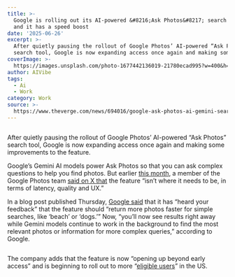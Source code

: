 ```yaml
---
title: >-
  Google is rolling out its AI-powered &#8216;Ask Photos&#8217; search again –
  and it has a speed boost
date: '2025-06-26'
excerpt: >-
  After quietly pausing the rollout of Google Photos’ AI-powered “Ask Photos”
  search tool, Google is now expanding access once again and making some imp...
coverImage: >-
  https://images.unsplash.com/photo-1677442136019-21780ecad995?w=400&h=200&fit=crop&auto=format
author: AIVibe
tags:
  - Ai
  - Work
category: Work
source: >-
  https://www.theverge.com/news/694016/google-ask-photos-ai-gemini-search-speed-latency-boost
---
```


											

						
<figure>

<img alt="" data-caption="" data-portal-copyright="" data-has-syndication-rights="1" src="https://platform.theverge.com/wp-content/uploads/sites/2/2025/05/STKB353_GOOGLE_PHOTOS_D.jpg?quality=90&#038;strip=all&#038;crop=0,0,100,100" />
	<figcaption>
		</figcaption>
</figure>
<p class="has-text-align-none">After quietly pausing the rollout of Google Photos’ AI-powered “Ask Photos” search tool, Google is now expanding access once again and making some improvements to the feature.</p>

<p class="has-text-align-none">Google’s Gemini AI models power Ask Photos so that you can ask complex questions to help you find photos. But earlier <a href="https://www.theverge.com/news/678858/google-photos-ask-photos-ai-search-rollout-pause">this month</a>, a member of the Google Photos team <a href="https://x.com/jamieasp/status/1929895255844745284?ref_src=twsrc%5Etfw%7Ctwcamp%5Etweetembed%7Ctwterm%5E1929895255844745284%7Ctwgr%5Ee0f85e14daa8f01284e2d8aa616c150ccf7965db%7Ctwcon%5Es1_&amp;ref_url=https%3A%2F%2Fwww.theverge.com%2Fnews%2F678858%2Fgoogle-photos-ask-photos-ai-search-rollout-pause">said on X that</a> the feature “isn&#8217;t where it needs to be, in terms of latency, quality and UX.”</p>

<p class="has-text-align-none">In a blog post published Thursday, <a href="https://blog.google/products/photos/updates-ask-photos-search/">Google said</a> that it has “heard your feedback” that the feature should “return more photos faster for simple searches, like ‘beach’ or ‘dogs.’” Now, “you’ll now see results right away while Gemini models continue to work in the background to find the most relevant photos or information for more complex queries,” according to Google.</p>
<img src="https://platform.theverge.com/wp-content/uploads/sites/2/2025/06/ezgif-2b699115a1ec73.gif?quality=90&#038;strip=all&#038;crop=0,23.821989528796,100,52.356020942408" alt="" title="" data-has-syndication-rights="1" data-caption="&lt;em&gt;Here’s how the feature works now.&lt;/em&gt;" data-portal-copyright="" />
<p class="has-text-align-none">The company adds that the feature is now “opening up beyond early access” and is beginning to roll out to more “<a href="https://support.google.com/photos/answer/15318661?hl=en&amp;co=GENIE.Platform%3DAndroid">eligible users</a>” in the US.</p>
						
									
